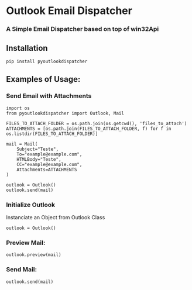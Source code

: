 # Outlook Email Dispatcher

### A Simple Email Dispatcher based on top of win32Api

## Installation

```
pip install pyoutlookdispatcher
```

## Examples of Usage: 

### Send Email with Attachments

```
import os
from pyoutlookdispatcher import Outlook, Mail

FILES_TO_ATTACH_FOLDER = os.path.join(os.getcwd(), 'files_to_attach')
ATTACHMENTS = [os.path.join(FILES_TO_ATTACH_FOLDER, f) for f in os.listdir(FILES_TO_ATTACH_FOLDER)]

mail = Mail(
    Subject="Teste",
    To="example@example.com",
    HTMLBody="Teste",
    CC="example@example.com",
    Attachments=ATTACHMENTS
)

outlook = Outlook()
outlook.send(mail)
```

### Initialize Outlook

Instanciate an Object from Outlook Class

```
outlook = Outlook()
```

### Preview Mail:
```
outlook.preview(mail)
```

### Send Mail:
```
outlook.send(mail)
```


